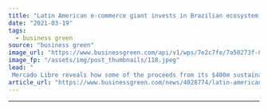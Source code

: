 ```yaml
---
title: "Latin American e-commerce giant invests in Brazilian ecosystem restoration"
date: "2021-03-19"
tags: 
  - business green
source: "business green"
image_url: "https://www.businessgreen.com/api/v1/wps/7e2c7fe/7a50273f-84dc-4da5-b25d-edc13cac193e/1/atlanticforest-sstock-185x114.jpeg"
image_fp: "/assets/img/post_thumbnails/118.jpeg"
lead: "
 Mercado Libre reveals how some of the proceeds from its $400m sustainability bond have been earmarked for restoration projects in the once great Atlantic Forest ..."
article_url: "https://www.businessgreen.com/news/4028774/latin-american-commerce-giant-invests-brazilian-ecosystem-restoration"
---
```


---
